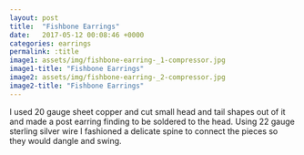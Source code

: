 ```yaml
---
layout: post
title:  "Fishbone Earrings"
date:   2017-05-12 00:08:46 +0000
categories: earrings
permalink: :title
image1: assets/img/fishbone-earring-_1-compressor.jpg
image1-title: "Fishbone Earrings"
image2: assets/img/fishbone-earring-_2-compressor.jpg
image2-title: "Fishbone Earrings"
---
```

I used 20 gauge sheet copper and cut small head and tail shapes out of it and made a post earring finding to be soldered to the head. Using 22 gauge sterling silver wire I fashioned a delicate spine to connect the pieces so they would dangle and swing.